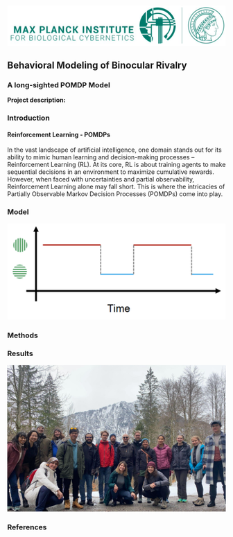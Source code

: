 <img src="images/mpi.jpg?raw=true"/>

## Behavioral Modeling of Binocular Rivalry 
### A long-sighted POMDP Model

**Project description:** 

### Introduction

#### Reinforcement Learning - POMDPs

In the vast landscape of artificial intelligence, one domain stands out for its ability to mimic human learning and decision-making processes – Reinforcement Learning (RL). At its core, RL is about training agents to make sequential decisions in an environment to maximize cumulative rewards. However, when faced with uncertainties and partial observability, Reinforcement Learning alone may fall short. This is where the intricacies of Partially Observable Markov Decision Processes (POMDPs) come into play.


### Model

<img src="../images/states.png?raw=true"/>

### Methods

### Results


<img src="../images/group.png?raw=true"/>


### References